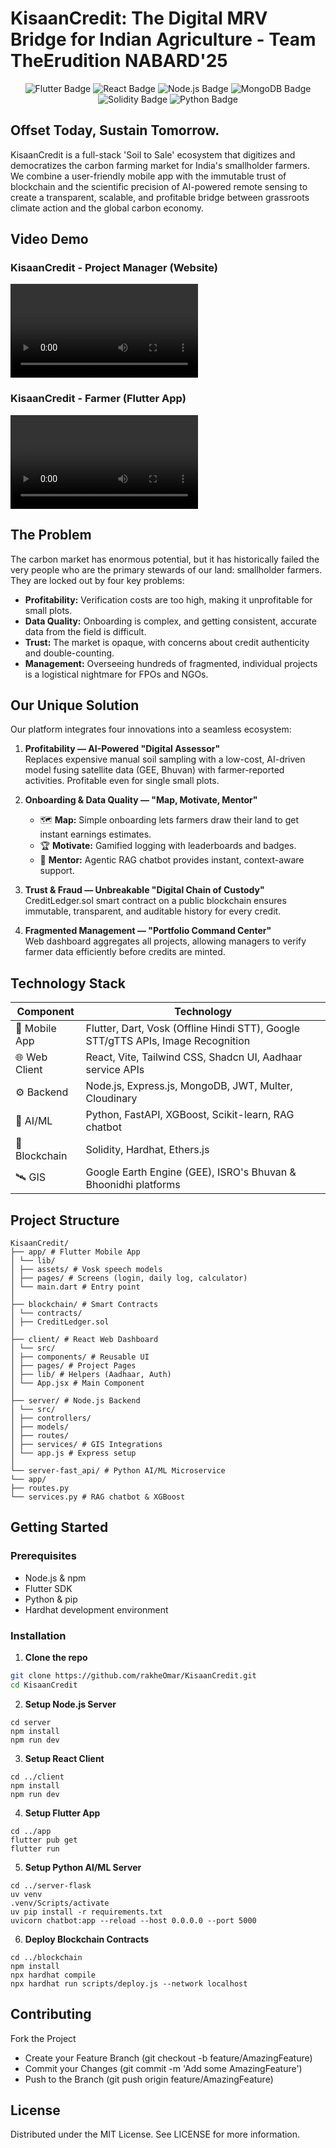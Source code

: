 # KisaanCredit: The Digital MRV Bridge for Indian Agriculture - Team TheErudition NABARD'25

<p align="center">
<img src="https://img.shields.io/badge/Flutter-02569B?style=for-the-badge&logo=flutter&logoColor=white" alt="Flutter Badge"/>
<img src="https://img.shields.io/badge/React-20232A?style=for-the-badge&logo=react&logoColor=61DAFB" alt="React Badge"/>
<img src="https://img.shields.io/badge/Node.js-339933?style=for-the-badge&logo=nodedotjs&logoColor=white" alt="Node.js Badge"/>
<img src="https://img.shields.io/badge/MongoDB-4EA94B?style=for-the-badge&logo=mongodb&logoColor=white" alt="MongoDB Badge"/>
<img src="https://img.shields.io/badge/Solidity-363636?style=for-the-badge&logo=solidity&logoColor=white" alt="Solidity Badge"/>
<img src="https://img.shields.io/badge/Python-3776AB?style=for-the-badge&logo=python&logoColor=white" alt="Python Badge"/>
</p>

## Offset Today, Sustain Tomorrow.

KisaanCredit is a full-stack 'Soil to Sale' ecosystem that digitizes and democratizes the carbon farming market for India's smallholder farmers. We combine a user-friendly mobile app with the immutable trust of blockchain and the scientific precision of AI-powered remote sensing to create a transparent, scalable, and profitable bridge between grassroots climate action and the global carbon economy.

## Video Demo
<div align="left">
    <h3>KisaanCredit - Project Manager (Website)</h3>
    <video src= "https://github.com/user-attachments/assets/ec7defa1-e6c5-40d2-84bd-c54e26a3fcec"/>
</div>
       
<div align="left">
    <h3>KisaanCredit - Farmer (Flutter App)</h3>
    <video src= "https://github.com/user-attachments/assets/ec7defa1-e6c5-40d2-84bd-c54e26a3fcec"/>
</div>

## The Problem

The carbon market has enormous potential, but it has historically failed the very people who are the primary stewards of our land: smallholder farmers. They are locked out by four key problems:

- **Profitability:** Verification costs are too high, making it unprofitable for small plots.  
- **Data Quality:** Onboarding is complex, and getting consistent, accurate data from the field is difficult.  
- **Trust:** The market is opaque, with concerns about credit authenticity and double-counting.  
- **Management:** Overseeing hundreds of fragmented, individual projects is a logistical nightmare for FPOs and NGOs.  

## Our Unique Solution

Our platform integrates four innovations into a seamless ecosystem:

1. **Profitability — AI-Powered "Digital Assessor"**  
   Replaces expensive manual soil sampling with a low-cost, AI-driven model fusing satellite data (GEE, Bhuvan) with farmer-reported activities. Profitable even for single small plots.

2. **Onboarding & Data Quality — "Map, Motivate, Mentor"**  
   - 🗺️ **Map:** Simple onboarding lets farmers draw their land to get instant earnings estimates.  
   - 🏆 **Motivate:** Gamified logging with leaderboards and badges.  
   - 🤖 **Mentor:** Agentic RAG chatbot provides instant, context-aware support.  

3. **Trust & Fraud — Unbreakable "Digital Chain of Custody"**  
   CreditLedger.sol smart contract on a public blockchain ensures immutable, transparent, and auditable history for every credit.

4. **Fragmented Management — "Portfolio Command Center"**  
   Web dashboard aggregates all projects, allowing managers to verify farmer data efficiently before credits are minted.

## Technology Stack

| Component       | Technology |
|-----------------|------------|
| 📱 Mobile App   | Flutter, Dart, Vosk (Offline Hindi STT), Google STT/gTTS APIs, Image Recognition |
| 🌐 Web Client   | React, Vite, Tailwind CSS, Shadcn UI, Aadhaar service APIs |
| ⚙️ Backend      | Node.js, Express.js, MongoDB, JWT, Multer, Cloudinary |
| 🧠 AI/ML        | Python, FastAPI, XGBoost, Scikit-learn, RAG chatbot |
| 🔗 Blockchain   | Solidity, Hardhat, Ethers.js |
| 🛰️ GIS          | Google Earth Engine (GEE), ISRO's Bhuvan & Bhoonidhi platforms |


## Project Structure
```
KisaanCredit/
├── app/ # Flutter Mobile App
│ └── lib/
│ ├── assets/ # Vosk speech models
│ ├── pages/ # Screens (login, daily log, calculator)
│ └── main.dart # Entry point
│
├── blockchain/ # Smart Contracts
│ └── contracts/
│ ├── CreditLedger.sol
│
├── client/ # React Web Dashboard
│ └── src/
│ ├── components/ # Reusable UI
│ ├── pages/ # Project Pages
│ ├── lib/ # Helpers (Aadhaar, Auth)
│ └── App.jsx # Main Component
│
├── server/ # Node.js Backend
│ └── src/
│ ├── controllers/
│ ├── models/
│ ├── routes/
│ ├── services/ # GIS Integrations
│ └── app.js # Express setup
│
└── server-fast_api/ # Python AI/ML Microservice
└── app/
├── routes.py
└── services.py # RAG chatbot & XGBoost
```

## Getting Started

### Prerequisites

- Node.js & npm  
- Flutter SDK  
- Python & pip  
- Hardhat development environment  

### Installation

1. **Clone the repo**  
```bash
git clone https://github.com/rakheOmar/KisaanCredit.git
cd KisaanCredit
```

2. **Setup Node.js Server**
```
cd server
npm install
npm run dev
```

3. **Setup React Client**
```
cd ../client
npm install
npm run dev
```

4. **Setup Flutter App**
```
cd ../app
flutter pub get
flutter run
```

5. **Setup Python AI/ML Server**
```
cd ../server-flask
uv venv
.venv/Scripts/activate
uv pip install -r requirements.txt
uvicorn chatbot:app --reload --host 0.0.0.0 --port 5000
```


6. **Deploy Blockchain Contracts**
```
cd ../blockchain
npm install
npx hardhat compile
npx hardhat run scripts/deploy.js --network localhost
```

## Contributing

Fork the Project
- Create your Feature Branch (git checkout -b feature/AmazingFeature)
- Commit your Changes (git commit -m 'Add some AmazingFeature')
- Push to the Branch (git push origin feature/AmazingFeature)

## License
Distributed under the MIT License. See LICENSE for more information.





